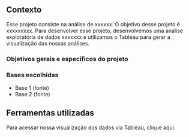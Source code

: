 ## Contexto 
Esse projeto consiste na análise de xxxxxx. O objetivo desse projeto é xxxxxxxxx.
Para desenvolver esse projeto, desenvolvemos uma análise exploratória de dados xxxxxxx e utilizamos o Tableau para gerar a visualização das nossas análises.

### Objetivos gerais e específicos do projeto 

### Bases escolhidas

- Base 1 (fonte)
- Base 2 (fonte)

## Ferramentas utilizadas




Para acessar nossa visualização dos dados via Tableau, clique aqui.


